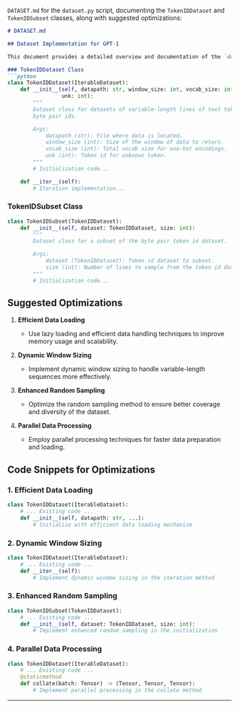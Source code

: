 `DATASET.md` for the `dataset.py` script, documenting the `TokenIDDataset` and `TokenIDSubset` classes, along with suggested optimizations:

```markdown
# DATASET.md

## Dataset Implementation for GPT-1

This document provides a detailed overview and documentation of the `dataset.py` script used in the GPT-1 implementation. It includes descriptions of the dataset classes and methods, followed by suggested optimizations for future development.

### TokenIDDataset Class
```python
class TokenIDDataset(IterableDataset):
    def __init__(self, datapath: str, window_size: int, vocab_size: int, 
                 unk: int):
        """
        Dataset class for datasets of variable-length lines of text token
        byte pair ids.

        Args:
            datapath (str): File where data is located.
            window_size (int): Size of the window of data to return.
            vocab_size (int): Total vocab size for one-hot encodings.
            unk (int): Token id for unknown token.
        """
        # Initialization code...

    def __iter__(self):
        # Iteration implementation...
```

### TokenIDSubset Class
```python
class TokenIDSubset(TokenIDDataset):
    def __init__(self, dataset: TokenIDDataset, size: int):
        """
        Dataset class for a subset of the byte pair token id dataset.

        Args:
            dataset (TokenIDDataset): Token id dataset to subset.
            size (int): Number of lines to sample from the token id dataset.
        """
        # Initialization code...
```

## Suggested Optimizations

1. **Efficient Data Loading**
   - Use lazy loading and efficient data handling techniques to improve memory usage and scalability.

2. **Dynamic Window Sizing**
   - Implement dynamic window sizing to handle variable-length sequences more effectively.

3. **Enhanced Random Sampling**
   - Optimize the random sampling method to ensure better coverage and diversity of the dataset.

4. **Parallel Data Processing**
   - Employ parallel processing techniques for faster data preparation and loading.

## Code Snippets for Optimizations

### 1. Efficient Data Loading
```python
class TokenIDDataset(IterableDataset):
    # ... Existing code ...
    def __init__(self, datapath: str, ...):
        # Initialize with efficient data loading mechanism
```

### 2. Dynamic Window Sizing
```python
class TokenIDDataset(IterableDataset):
    # ... Existing code ...
    def __iter__(self):
        # Implement dynamic window sizing in the iteration method
```

### 3. Enhanced Random Sampling
```python
class TokenIDSubset(TokenIDDataset):
    # ... Existing code ...
    def __init__(self, dataset: TokenIDDataset, size: int):
        # Implement enhanced random sampling in the initialization
```

### 4. Parallel Data Processing
```python
class TokenIDDataset(IterableDataset):
    # ... Existing code ...
    @staticmethod
    def collate(batch: Tensor) -> (Tensor, Tensor, Tensor):
        # Implement parallel processing in the collate method
```

---
